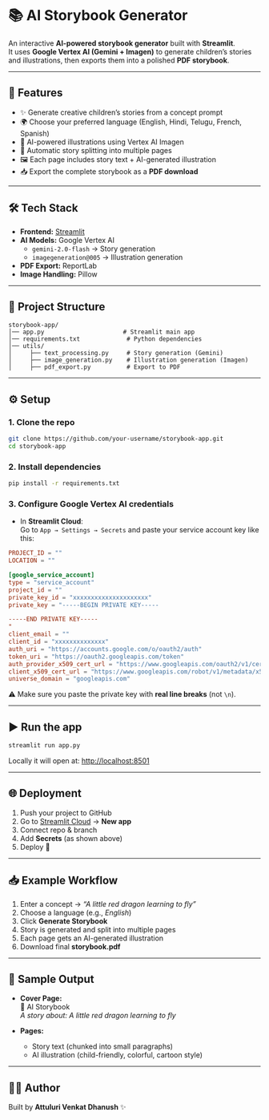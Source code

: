 # 📚 AI Storybook Generator  

An interactive **AI-powered storybook generator** built with **Streamlit**.  
It uses **Google Vertex AI (Gemini + Imagen)** to generate children’s stories and illustrations, then exports them into a polished **PDF storybook**.  

---

## 🚀 Features  
- ✨ Generate creative children’s stories from a concept prompt  
- 🌍 Choose your preferred language (English, Hindi, Telugu, French, Spanish)  
- 🎨 AI-powered illustrations using Vertex AI Imagen  
- 📖 Automatic story splitting into multiple pages  
- 🖼️ Each page includes story text + AI-generated illustration  
- 📥 Export the complete storybook as a **PDF download**  

---

## 🛠️ Tech Stack  
- **Frontend:** [Streamlit](https://streamlit.io/)  
- **AI Models:** Google Vertex AI  
  - `gemini-2.0-flash` → Story generation  
  - `imagegeneration@005` → Illustration generation  
- **PDF Export:** ReportLab  
- **Image Handling:** Pillow  

---

## 📂 Project Structure  

```
storybook-app/
│── app.py                      # Streamlit main app
│── requirements.txt             # Python dependencies
│── utils/
│     ├── text_processing.py     # Story generation (Gemini)
│     ├── image_generation.py    # Illustration generation (Imagen)
│     ├── pdf_export.py          # Export to PDF
```

---

## ⚙️ Setup  

### 1. Clone the repo  
```bash
git clone https://github.com/your-username/storybook-app.git
cd storybook-app
```

### 2. Install dependencies  
```bash
pip install -r requirements.txt
```

### 3. Configure Google Vertex AI credentials  

- In **Streamlit Cloud**:  
  Go to `App → Settings → Secrets` and paste your service account key like this:  

```toml
PROJECT_ID = ""
LOCATION = ""

[google_service_account]
type = "service_account"
project_id = ""
private_key_id = "xxxxxxxxxxxxxxxxxxxxx"
private_key = "-----BEGIN PRIVATE KEY-----

-----END PRIVATE KEY-----
"
client_email = ""
client_id = "xxxxxxxxxxxxxx"
auth_uri = "https://accounts.google.com/o/oauth2/auth"
token_uri = "https://oauth2.googleapis.com/token"
auth_provider_x509_cert_url = "https://www.googleapis.com/oauth2/v1/certs"
client_x509_cert_url = "https://www.googleapis.com/robot/v1/metadata/x509/vertex-user%40my-project-8-465221.iam.gserviceaccount.com"
universe_domain = "googleapis.com"
```

⚠️ Make sure you paste the private key with **real line breaks** (not `\n`).  

---

## ▶️ Run the app  

```bash
streamlit run app.py
```

Locally it will open at: [http://localhost:8501](http://localhost:8501)  

---

## 🌐 Deployment  

1. Push your project to GitHub  
2. Go to [Streamlit Cloud](https://share.streamlit.io/) → **New app**  
3. Connect repo & branch  
4. Add **Secrets** (as shown above)  
5. Deploy 🚀  

---

## 📥 Example Workflow  

1. Enter a concept → *“A little red dragon learning to fly”*  
2. Choose a language (e.g., *English*)  
3. Click **Generate Storybook**  
4. Story is generated and split into multiple pages  
5. Each page gets an AI-generated illustration  
6. Download final **storybook.pdf**  

---

## 📸 Sample Output  

- **Cover Page:**  
  📖 AI Storybook  
  *A story about: A little red dragon learning to fly*  

- **Pages:**  
  - Story text (chunked into small paragraphs)  
  - AI illustration (child-friendly, colorful, cartoon style)  

---

## 🧑‍💻 Author  
Built by **Attuluri Venkat Dhanush** ✨  

